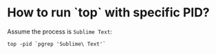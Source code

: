 # How to run \`top\` with specific PID?

Assume the process is `Sublime Text`:

```shell
top -pid `pgrep 'Sublime\ Text'`
```
